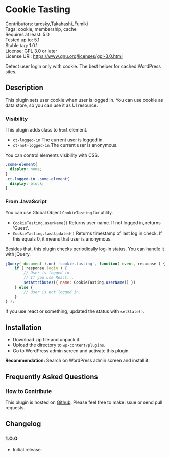 # Cookie Tasting

Contributors: tarosky,Takahashi_Fumiki  
Tags: cookie, membership, cache  
Requires at least: 5.0  
Tested up to: 5.1  
Stable tag: 1.0.1  
License: GPL 3.0 or later  
License URI: https://www.gnu.org/licenses/gpl-3.0.html

Detect user login only with cookie. The best helper for cached WordPress sites.

## Description

This plugin sets user cookie when user is logged in.
You can use cookie as data store,
so you can use it as UI resource.

### Visibility

This plugin adds class to `html` element.

- `ct-logged-in` The current user is logged in.
- `ct-not-logged-in` The current user is anonymous.

You can control elements visibility with CSS.

```css
.some-element{
  display: none;
}
.ct-logged-in .some-element{
  display: block;
}
```

### From JavaScript

You can use Global Object `CookieTasting` for utility.

- `CookieTasting.userName()` Returns user name. If not logged in, returns 'Guest'.
- `CookieTasting.lastUpdated()` Returns timestamp of last log in check. If this equals 0, it means that user is anonymous.

Besides that, this plugin checks periodically log-in status.
You can handle it with jQuery.

```js
jQuery( document ).on( 'cookie.tasting', function( event, response ) {
	if ( response.login ) {
	    // User is logged in.
	    // If you use React...
	    setAttributes({ name: CookieTasting.userName() })
	} else {
	    // User is not logged in.
	}
} );
```

If you use react or something, updated the status with `setState()`.

## Installation

* Download zip file and unpack it.
* Upload the directory to `wp-content/plugins`.
* Go to WordPress admin screen and activate this plugin.

**Recommendation:** Search on WordPress admin screen and install it.

## Frequently Asked Questions

### How to Contribute

This plugin is hosted on [Github](https://github.com/tarosky/cookie-tasting).
Please feel free to make issue or send pull requests.

## Changelog

### 1.0.0

* Initial release.